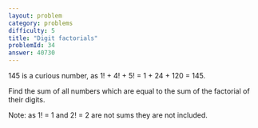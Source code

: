 ```yaml
---
layout: problem
category: problems
difficulty: 5
title: "Digit factorials"
problemId: 34
answer: 40730
---
```

145 is a curious number, as 1! + 4! + 5! = 1 + 24 + 120 = 145.

Find the sum of all numbers which are equal to the sum of the factorial of their digits.

Note: as 1! = 1 and 2! = 2 are not sums they are not included.